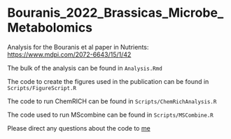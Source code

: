 # Bouranis_2022_Brassicas_Microbe_Metabolomics
Analysis for the Bouranis et al paper in Nutrients: https://www.mdpi.com/2072-6643/15/1/42

The bulk of the analysis can be found in `Analysis.Rmd`

The code to create the figures used in the publication can be found in `Scripts/FigureScript.R`

The code to run ChemRICH can be found in `Scripts/ChemRichAnalysis.R`

The code used to run MScombine can be found in `Scripts/MSCombine.R`

Please direct any questions about the code to [me](mailto:bouranij@oregonstate.edu)
